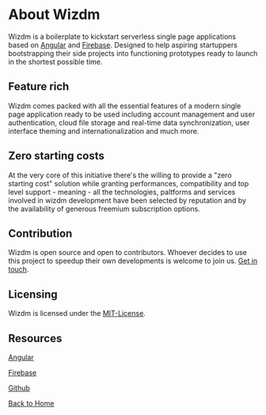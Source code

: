 # About Wizdm

Wizdm is a boilerplate to kickstart serverless single page applications based on [Angular](https://angular.io) and [Firebase](https://firebase.google.com). Designed to help aspiring startuppers bootstrapping their side projects into functioning prototypes ready to launch in the shortest possible time.

## Feature rich

Wizdm comes packed with all the essential features of a modern single page application ready to be used including account management and user authentication, cloud file storage and real-time data synchronization, user interface theming and internationalization and much more.

## Zero starting costs

At the very core of this initiative there's the willing to provide a "zero starting cost" solution while granting performances, compatibility and top level support - meaning - all the technologies, paltforms and services involved in wizdm development have been selected by reputation and by the availability of generous freemium subscription options. 

## Contribution

Wizdm is open source and open to contributors. Whoever decides to use this project to speedup their own developments is welcome to join us. [Get in touch](mailto:hello@wizdm.io). 

## Licensing

Wizdm is licensed under the [MIT-License](license).

## Resources

[Angular](https://angular.io/docs) 

[Firebase](https://firebase.google.com/docs)

[Github](https://github.com/wizdmio/wizdm) 
 
[Back to Home](/)
